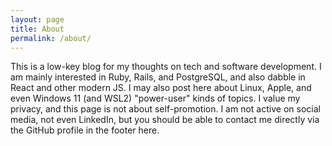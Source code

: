```yaml
---
layout: page
title: About
permalink: /about/
---
```


This is a low-key blog for my thoughts on tech and software development. I am mainly interested in Ruby, Rails, and PostgreSQL, and also dabble in React and other modern JS. I may also post here about Linux, Apple, and even Windows 11 (and WSL2) "power-user" kinds of topics. I value my privacy, and this page is not about self-promotion. I am not active on social media, not even LinkedIn, but you should be able to contact me directly via the GitHub profile in the footer here.
